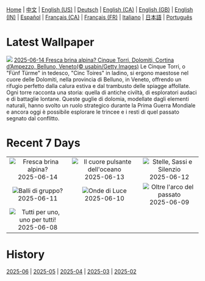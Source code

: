 [Home](../README.md) | [中文](zh-CN.md) | [English (US)](en-US.md) | [Deutsch](de-DE.md) | [English (CA)](en-CA.md) | [English (GB)](en-GB.md) | [English (IN)](en-IN.md) | [Español](es-ES.md) | [Français (CA)](fr-CA.md) | [Français (FR)](fr-FR.md) | [Italiano](it-IT.md) | [日本語](ja-JP.md) | [Português](pt-BR.md)

# Latest Wallpaper
![](https://www.bing.com/th?id=OHR.DolomitiEstate_IT-IT5883847806_UHD.jpg)
[2025-06-14 Fresca brina alpina? Cinque Torri, Dolomiti, Cortina d’Ampezzo, Belluno, Veneto(© usabin/Getty Images)](https://www.bing.com/th?id=OHR.DolomitiEstate_IT-IT5883847806_UHD.jpg)
Le Cinque Torri, o "Fünf Türme" in tedesco, "Cinc Toires" in ladino, si ergono maestose nel cuore delle Dolomiti, nella provincia di Belluno, in Veneto, offrendo un rifugio perfetto dalla calura estiva e dal trambusto delle spiagge affollate. Ogni torre racconta una storia: quella di antiche civiltà, di esploratori audaci e di battaglie lontane. Queste guglie di dolomia, modellate dagli elementi naturali, hanno svolto un ruolo strategico durante la Prima Guerra Mondiale e ancora oggi è possibile esplorare le trincee e i resti di quel passato segnato dal conflitto.

# Recent 7 Days
|  |  |  |
|:---:|:---:|:---:|
| ![](https://www.bing.com/th?id=OHR.DolomitiEstate_IT-IT5883847806_400x240.jpg "Fresca brina alpina?") 2025-06-14 | ![](https://www.bing.com/th?id=OHR.SanMiguelAzores_IT-IT5812547329_400x240.jpg "Il cuore pulsante dell'oceano") 2025-06-13 | ![](https://www.bing.com/th?id=OHR.BigBendChisos_IT-IT7015361266_400x240.jpg "Stelle, Sassi e Silenzio") 2025-06-12 |
| ![](https://www.bing.com/th?id=OHR.FlamingosNamibia_IT-IT6908243385_400x240.jpg "Balli di gruppo?") 2025-06-11 | ![](https://www.bing.com/th?id=OHR.AmalfiCampania_IT-IT5052027567_400x240.jpg "Onde di Luce") 2025-06-10 | ![](https://www.bing.com/th?id=OHR.DubrovnikTwilight_IT-IT4694671968_400x240.jpg "Oltre l'arco del passato") 2025-06-09 |
| ![](https://www.bing.com/th?id=OHR.StellarSeaLions_IT-IT5341813083_400x240.jpg "Tutti per uno, uno per tutti!") 2025-06-08 |  |  |

# History
[2025-06](../archives/wallpaper/it-IT/w_2025_06.md) | [2025-05](../archives/wallpaper/it-IT/w_2025_05.md) | [2025-04](../archives/wallpaper/it-IT/w_2025_04.md) | [2025-03](../archives/wallpaper/it-IT/w_2025_03.md) | [2025-02](../archives/wallpaper/it-IT/w_2025_02.md)
